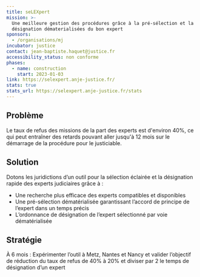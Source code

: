 ```yaml
---
title: seLEXpert
mission: >-
  Une meilleure gestion des procédures grâce à la pré-sélection et la 
  désignation dématerialisées du bon expert  
sponsors:
  - /organisations/mj
incubator: justice
contact: jean-baptiste.haquet@justice.fr
accessibility_status: non conforme
phases:
  - name: construction
    start: 2023-01-03
link: https://selexpert.anje-justice.fr/
stats: true
stats_url: https://selexpert.anje-justice.fr/stats
---
```

## Problème

Le taux de refus des missions de la part des experts est d'environ 40%, ce qui peut entraîner des retards pouvant aller jusqu'à 12 mois sur le démarrage de la procédure pour le justiciable. 

## Solution

Dotons les juridictions d’un outil pour la sélection éclairée et la désignation rapide des experts judiciaires grâce à :

* Une recherche plus efficace des experts compatibles et disponibles
* Une pré-sélection dématérialisée garantissant l’accord de principe de l’expert dans un temps précis
* L’ordonnance de désignation de l’expert sélectionné par voie dématérialisée

## Stratégie

À 6 mois : Expérimenter l’outil à Metz, Nantes et Nancy et valider l’objectif de réduction du taux de refus de 40% à 20% et diviser par 2 le temps de désignation d’un expert
